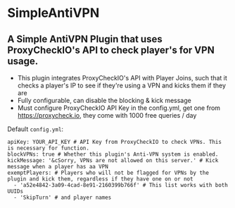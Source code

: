 # SimpleAntiVPN
## A Simple AntiVPN Plugin that uses ProxyCheckIO's API to check player's for VPN usage.

- This plugin integrates ProxyCheckIO's API with Player Joins, such that it checks a player's IP to see if they're using a VPN and kicks them if they are
- Fully configurable, can disable the blocking & kick message
- Must configure ProxyCheckIO API Key in the config.yml, get one from https://proxycheck.io, they come with 1000 free queries / day

Default `config.yml`:
```
apiKey: YOUR_API_KEY # API Key from ProxyCheckIO to check VPNs. This is necessary for function.
blockVPNs: true # Whether this plugin's Anti-VPN system is enabled.
kickMessage: '&cSorry, VPNs are not allowed on this server.' # Kick message when a player has aa VPN
exemptPlayers: # Players who will not be flagged for VPNs by the plugin and kick them, regardless if they have one on or not
  - 'a52e4842-3a09-4cad-8e91-2160399b766f' # This list works with both UUIDs
  - 'SkipTurn' # and player names
```

